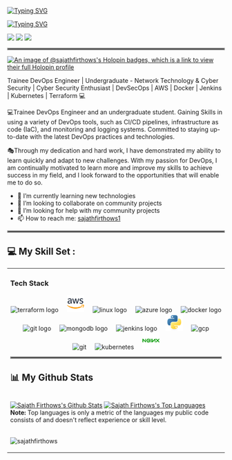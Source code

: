 [![Typing SVG](https://readme-typing-svg.demolab.com/?lines=Sajath+Firthows+here+😊;DevOps+Engineer+👨‍💻&size=33&font=PTSerif)](https://git.io/typing-svg)

[![Typing SVG](https://readme-typing-svg.demolab.com/?lines=DevSecOps+|+Multi+Cloud+Enthusiast+;Beta+Microsoft+Learn+Student+Ambassador&size=15&font=PTSerif)](https://git.io/typing-svg)



![](https://komarev.com/ghpvc/?username=sajathfirthows&abbreviated=true)
![](https://custom-icon-badges.demolab.com/github/stars/sajathfirthows?color=red&style=flat&logo=star)
![](https://img.shields.io/github/followers/sajathfirthows?color=brightgreen&style=fla&logo=github)



<hr style="border:2px solid gray">

[![An image of @sajathfirthows's Holopin badges, which is a link to view their full Holopin profile](https://holopin.me/sajathfirthows)](https://holopin.io/@sajathfirthows)


Trainee DevOps Engineer | Undergraduate - Network Technology & Cyber Security | Cyber Security Enthusiast | DevSecOps | AWS | Docker | Jenkins | Kubernetes | Terraform 💻

💻Trainee DevOps Engineer and an undergraduate student. Gaining Skills in using a variety of DevOps tools, such as CI/CD pipelines, infrastructure as code (IaC), and monitoring and logging systems. Committed to staying up-to-date with the latest DevOps practices and technologies.

🎭Through my dedication and hard work, I have demonstrated my ability to learn quickly and adapt to new challenges. With my passion for DevOps, I am continually motivated to learn more and improve my skills to achieve success in my field, and I look forward to the opportunities that will enable me to do so.

- 🌱 I’m currently learning new technologies
- 👯 I’m looking to collaborate on community projects
- 🤔 I’m looking for help with my community projects
- 📫 How to reach me: <a href="https://sajathfirthows1.my.canva.site/" target="_blank">sajathfirthows1</a>



<hr style="border:2px solid gray">

## 💻 My Skill Set :  
<table><tr><td valign="top" width="33%">


###   Tech Stack  

<div align="center">
  <img src="https://cdn.jsdelivr.net/gh/devicons/devicon/icons/terraform/terraform-original.svg" height="40" alt="terraform logo"  />   
  <img width="12" />  
  <img src="https://raw.githubusercontent.com/devicons/devicon/master/icons/amazonwebservices/amazonwebservices-original-wordmark.svg" alt="aws" width="40" height="40"/>
  <img width="12" />
  <img src="https://cdn.jsdelivr.net/gh/devicons/devicon/icons/linux/linux-original.svg" height="40" alt="linux logo"  />
  <img width="12" />    
  <img src="https://cdn.jsdelivr.net/gh/devicons/devicon/icons/azure/azure-original.svg" height="40" alt="azure logo"  />
  <img width="12" />
  <img src="https://cdn.jsdelivr.net/gh/devicons/devicon/icons/docker/docker-original.svg" height="40" alt="docker logo"  />
  <img width="12" />
  <img src="https://cdn.jsdelivr.net/gh/devicons/devicon/icons/git/git-original.svg" height="40" alt="git logo"  />
  <img width="12" />
  <img src="https://cdn.jsdelivr.net/gh/devicons/devicon/icons/mongodb/mongodb-original.svg" height="40" alt="mongodb logo"  />
  <img width="12" />
  <img src="https://cdn.jsdelivr.net/gh/devicons/devicon/icons/jenkins/jenkins-original.svg" height="40" alt="jenkins logo"  /> 
  <img width="12" />
  <img src="https://raw.githubusercontent.com/devicons/devicon/master/icons/python/python-original.svg" alt="python" width="40" height="40"/>
  <img width="12" />
  <img src="https://www.vectorlogo.zone/logos/google_cloud/google_cloud-icon.svg" alt="gcp" width="40" height="40"/>
  <img width="12" />
  <img src="https://www.vectorlogo.zone/logos/git-scm/git-scm-icon.svg" alt="git" width="40" height="40"/> 
  <img width="12" />
  <img src="https://www.vectorlogo.zone/logos/kubernetes/kubernetes-icon.svg" alt="kubernetes" width="40" height="40"/>
  <img width="12" />
  <img src="https://raw.githubusercontent.com/devicons/devicon/master/icons/nginx/nginx-original.svg" alt="nginx" width="40" height="40"/>
</div>


<hr style="border:2px solid gray">

## 📊 My Github Stats

  <br/>
    <a href="https://github.com/sajathfirthows/github-readme-stats"><img alt="Sajath Firthows's Github Stats" src="https://github-readme-stats.vercel.app/api?username=sajathfirthows&show_icons=true&count_private=true&theme=react&hide_border=true&bg_color=0D1117" /></a>
  <a href="https://github.com/sajathfirthows/github-readme-stats"><img alt="Sajath Firthows's Top Languages" src="https://github-readme-stats.vercel.app/api/top-langs/?username=sajathfirthows&langs_count=8&count_private=true&layout=compact&theme=react&hide_border=true&bg_color=0D1117" /></a>
  <br/>
  <b>Note:</b> Top languages is only a metric of the languages my public code consists of and doesn't reflect experience or skill level.
  

<br/>
<br/>


<p><img align="center" src="https://github-readme-streak-stats.herokuapp.com/?user=sajathfirthows&" alt="sajathfirthows" /></p>




